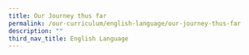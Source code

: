 ```yaml
---
title: Our Journey thus far
permalink: /our-curriculum/english-language/our-journey-thus-far
description: ""
third_nav_title: English Language
---
```

